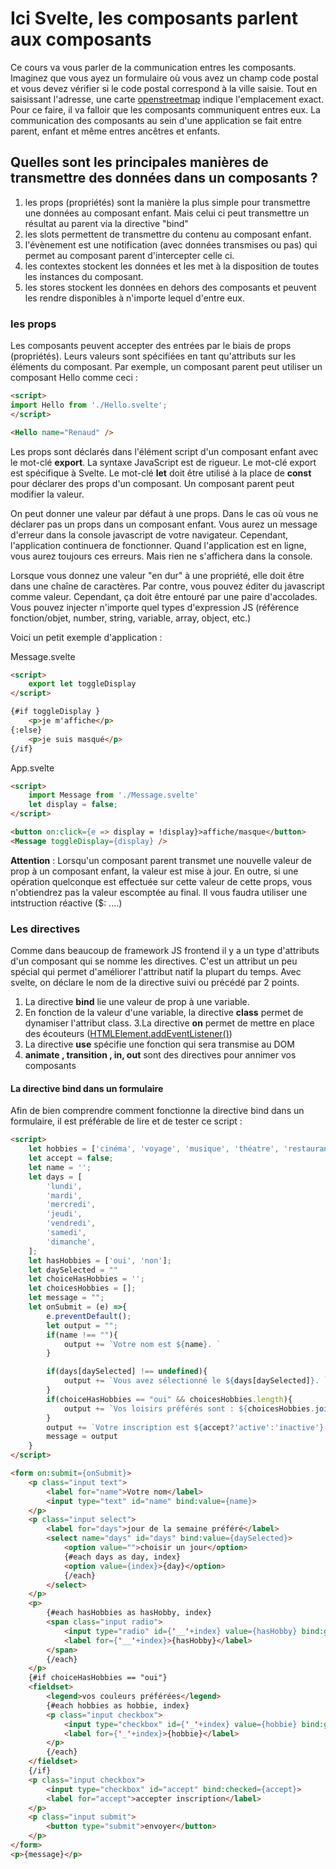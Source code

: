 # Ici Svelte, les composants parlent aux composants

Ce cours va vous parler de la communication entres les composants. Imaginez que vous ayez un formulaire où vous avez un champ code postal et vous devez vérifier si le code postal correspond à la ville saisie. Tout en saisissant l'adresse, une carte [openstreetmap](https://www.openstreetmap.fr/) indique l'emplacement exact. Pour ce faire, il va falloir que les composants communiquent entres eux. La communication des composants au sein d'une application se fait entre parent, enfant et même entres ancêtres et enfants.

## Quelles sont les principales manières de transmettre des données dans un composants ?

1. les props (propriétés) sont la manière la plus simple pour transmettre une données au composant enfant. Mais celui ci peut transmettre un résultat au parent via la directive "bind"
2. les slots permettent de transmettre du contenu au composant enfant.
3. l'évènement est une notification (avec données transmises ou pas) qui permet au composant parent d'intercepter celle ci.
4. les contextes stockent les données et les met à la disposition de toutes les instances du composant.
5. les stores stockent les données en dehors des composants et peuvent les rendre disponibles à n'importe lequel d'entre eux.

### les props

Les composants peuvent accepter des entrées par le biais de props (propriétés). Leurs valeurs sont spécifiées en tant qu'attributs sur les éléments du composant. Par exemple, un composant parent peut utiliser un composant Hello comme ceci :

```html
<script>
import Hello from './Hello.svelte';
</script>

<Hello name="Renaud" />
```

Les props sont déclarés dans l'élément script d'un composant enfant avec le mot-clé **export**. La syntaxe JavaScript est de rigueur. Le mot-clé export est spécifique à Svelte.
Le mot-clé **let** doit être utilisé à la place de **const** pour déclarer des props d'un composant. Un composant parent peut modifier la valeur.

On peut donner une valeur par défaut à une props. Dans le cas où vous ne déclarer pas un props dans un composant enfant. Vous aurez un message d'erreur dans la console javascript de votre navigateur. Cependant, l'application continuera de fonctionner. Quand l'application est en ligne, vous aurez toujours ces erreurs. Mais rien ne s'affichera dans la console.  

Lorsque vous donnez une valeur "en dur" à une propriété, elle doit être dans une chaîne de caractères. Par contre, vous pouvez éditer du javascript comme valeur. Cependant, ça doit être entouré par une paire d'accolades. Vous pouvez injecter n'importe quel types d'expression JS (référence fonction/objet, number, string, variable, array, object, etc.)

Voici un petit exemple d'application :

Message.svelte
```html
<script>
	export let toggleDisplay
</script>

{#if toggleDisplay }
    <p>je m'affiche</p>
{:else}
    <p>je suis masqué</p>
{/if}
```

App.svelte
```html
<script>
	import Message from './Message.svelte'
	let display = false;
</script>

<button on:click={e => display = !display}>affiche/masque</button>
<Message toggleDisplay={display} />
```

**Attention** : Lorsqu'un composant parent transmet une nouvelle valeur de prop à un composant enfant, la valeur est mise à jour. En outre, si une opération quelconque est effectuée sur cette valeur de cette props, vous n'obtiendrez pas la valeur escomptée au final. Il vous faudra utiliser une intstruction réactive ($: ....)

### Les directives

Comme dans beaucoup de framework JS frontend il y a un type d'attributs d'un composant qui se nomme les directives. C'est un attribut un peu spécial qui permet d'améliorer l'attribut natif la plupart du temps. Avec svelte, on déclare le nom de la directive suivi ou précédé par 2 points.

1. La directive **bind** lie une valeur de prop à une variable.
2. En fonction de la valeur d'une variable, la directive **class** permet de dynamiser l'attribut class.
3.La directive **on** permet de mettre en place des écouteurs ([HTMLElement.addEventListener()](https://developer.mozilla.org/fr/docs/Web/API/EventListener))
4. La directive **use** spécifie une fonction qui sera transmise au DOM
5. **animate , transition , in, out** sont des directives pour annimer vos composants

#### La directive bind dans un formulaire

Afin de bien comprendre comment fonctionne la directive bind dans un formulaire, il est préférable de lire et de tester ce script :

```html
<script>
    let hobbies = ['cinéma', 'voyage', 'musique', 'théatre', 'restaurant', 'bar', 'couture'];
    let accept = false;
    let name = '';
    let days = [
        'lundi',
        'mardi',
        'mercredi',
        'jeudi',
        'vendredi',
        'samedi',
        'dimanche',
    ];
    let hasHobbies = ['oui', 'non'];
    let daySelected = ""
    let choiceHasHobbies = '';
    let choicesHobbies = [];
    let message = "";
    let onSubmit = (e) =>{
        e.preventDefault();
		let output = "";
        if(name !== ""){
            output += `Votre nom est ${name}. `
        }

        if(days[daySelected] !== undefined){
            output += `Vous avez sélectionné le ${days[daySelected]}. `
        }
        if(choiceHasHobbies == "oui" && choicesHobbies.length){
            output += `Vos loisirs préférés sont : ${choicesHobbies.join(', ')}. `;
        }
        output += `Votre inscription est ${accept?'active':'inactive'}.`
		message = output
    }
</script>

<form on:submit={onSubmit}>
    <p class="input text">
        <label for="name">Votre nom</label>
        <input type="text" id="name" bind:value={name}>
    </p>
    <p class="input select">
        <label for="days">jour de la semaine préféré</label>
        <select name="days" id="days" bind:value={daySelected}>
            <option value="">choisir un jour</option>
            {#each days as day, index}
            <option value={index}>{day}</option>
            {/each}
        </select>
    </p>
    <p>
        {#each hasHobbies as hasHobby, index}
        <span class="input radio">
            <input type="radio" id={'__'+index} value={hasHobby} bind:group={choiceHasHobbies} />
            <label for={'__'+index}>{hasHobby}</label>
        </span>
        {/each}
    </p>
    {#if choiceHasHobbies == "oui"}
    <fieldset>
        <legend>vos couleurs préférées</legend>
        {#each hobbies as hobbie, index}
        <p class="input checkbox">
            <input type="checkbox" id={'_'+index} value={hobbie} bind:group={choicesHobbies} />
            <label for={'_'+index}>{hobbie}</label>
        </p>
        {/each}
    </fieldset>
    {/if}
    <p class="input checkbox">
        <input type="checkbox" id="accept" bind:checked={accept}>
        <label for="accept">accepter inscription</label>
    </p>
    <p class="input submit">
        <button type="submit">envoyer</button>
    </p>
</form>
<p>{message}</p>
```
